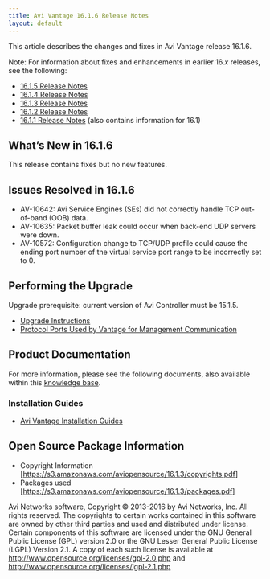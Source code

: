 ```yaml
---
title: Avi Vantage 16.1.6 Release Notes
layout: default
---
```

This article describes the changes and fixes in Avi Vantage release 16.1.6.

Note: For information about fixes and enhancements in earlier 16.*x* releases, see the following:

* <a href="avi-vantage-16-1-5-release-notes">16.1.5 Release Notes</a>
* <a href="avi-vantage-16-1-4-release-notes">16.1.4 Release Notes</a>
* <a href="avi-vantage-16-1-3-release-notes">16.1.3 Release Notes</a>
* <a href="avi-vantage-16-1-2-release-notes">16.1.2 Release Notes</a>
* <a href="avi-vantage-16-1-1-release-notes">16.1.1 Release Notes</a> (also contains information for 16.1) 

## What’s New in 16.1.6

This release contains fixes but no new features.

## Issues Resolved in 16.1.6

* AV-10642: Avi Service Engines (SEs) did not correctly handle TCP out-of-band (OOB) data.
* AV-10635: Packet buffer leak could occur when back-end UDP servers were down.
* AV-10572: Configuration change to TCP/UDP profile could cause the ending port number of the virtual service port range to be incorrectly set to 0. 

## Performing the Upgrade

Upgrade prerequisite: current version of Avi Controller must be 15.1.5.

* <a href="upgrading-the-vantage-software/">Upgrade Instructions</a>
* <a href="protocol-ports-used-by-avi-vantage-for-management-communication/">Protocol Ports Used by Vantage for Management Communication</a> 

## Product Documentation

For more information, please see the following documents, also available within this <a href="/">knowledge base</a>.

### Installation Guides

* <a href="installation-guides/">Avi Vantage Installation Guides</a> 

## Open Source Package Information

* Copyright Information [<a href="https://s3.amazonaws.com/aviopensource/16.1.3/copyrights.pdf">https://s3.amazonaws.com/aviopensource/16.1.3/copyrights.pdf</a>]
* Packages used [<a href="https://s3.amazonaws.com/aviopensource/16.1.3/packages.pdf">https://s3.amazonaws.com/aviopensource/16.1.3/packages.pdf</a>] 

Avi Networks software, Copyright © 2013-2016 by Avi Networks, Inc. All rights reserved. The copyrights to certain works contained in this software are owned by other third parties and used and distributed under license. Certain components of this software are licensed under the GNU General Public License (GPL) version 2.0 or the GNU Lesser General Public License (LGPL) Version 2.1. A copy of each such license is available at <a href="http://www.opensource.org/licenses/gpl-2.0.php">http://www.opensource.org/licenses/gpl-2.0.php</a> and <a href="http://www.opensource.org/licenses/lgpl-2.1.php">http://www.opensource.org/licenses/lgpl-2.1.php</a>

